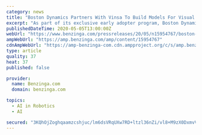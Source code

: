 ```yaml
---
category: news
title: "Boston Dynamics Partners With Vinsa To Build Models For Visual AI Workflows"
excerpt: "As part of its exclusive early adopter program, Boston Dynamics, a world leader in mobile manipulation robots, today announced"
publishedDateTime: 2020-05-05T13:00:00Z
webUrl: "https://www.benzinga.com/pressreleases/20/05/n15954767/boston-dynamics-partners-with-vinsa-to-build-models-for-visual-ai-workflows"
ampWebUrl: "https://amp.benzinga.com/amp/content/15954767"
cdnAmpWebUrl: "https://amp-benzinga-com.cdn.ampproject.org/c/s/amp.benzinga.com/amp/content/15954767"
type: article
quality: 37
heat: 37
published: false

provider:
  name: Benzinga.com
  domain: benzinga.com

topics:
  - AI in Robotics
  - AI

secured: "3KQhOjZoghqaamzcshjuc/lm6dsVRqUXw7RD+ltzl36nZi/vl8+M9zX0DxmvVl/U/hHK/vvdAlGkZFGgYxPyn2cnl/gGwtALvXBe70CgRIXYa4y6+kPDVhVsEo602M4HsmQmCTRQ7olGeFyZ2ZHRByY+Ya/A1Az5TXEOuR+Kt90NYpoqEQ6YhDcYKm7XKlAQ6VmYNS3s894grC6MmsaUBjBcd/PNeu0Cjcp48v4H/2hHt+2IDOD1PSKFqYhomaE7MqIzvEVXORHRwHiJ7ogUkvr28vB/+dpUNs8SKvEHH0t8SwcncKx2eMqBU1S4yCTW;fMXCQrjARsnErkZUms/rag=="
---
```


